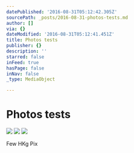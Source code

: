 ```yaml
---
datePublished: '2016-08-31T05:12:42.305Z'
sourcePath: _posts/2016-08-31-photos-tests.md
author: []
via: {}
dateModified: '2016-08-31T05:12:41.451Z'
title: Photos tests
publisher: {}
description: ''
starred: false
inFeed: true
hasPage: false
inNav: false
_type: MediaObject

---
```

# Photos tests
![](https://the-grid-user-content.s3-us-west-2.amazonaws.com/2149e147-0338-45a9-9835-63524f6ff276.jpg)
![](https://imgflo.herokuapp.com/graph/2b2431f8e7ba7b0/2c8d75bed7078b26c4dfb7d9cd57ee5a/croprotate.jpg?cropheight=3264&cropwidth=2448&degrees=-90&input=https%3A%2F%2Fthe-grid-user-content.s3-us-west-2.amazonaws.com%2F892abc20-de04-4e0d-9165-31f7bcbd3513.jpg&x=0&y=0)
![](https://the-grid-user-content.s3-us-west-2.amazonaws.com/a48b5a5d-3c09-4984-a653-b4f88594d2d9.jpg)

Few HKg Pix